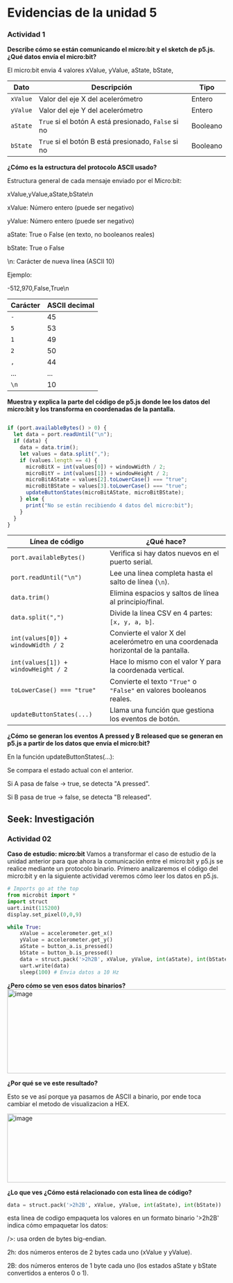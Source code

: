 
# Evidencias de la unidad 5
### Actividad 1
**Describe cómo se están comunicando el micro:bit y el sketch de p5.js. ¿Qué datos envía el micro:bit?**

El micro:bit envia 4 valores xValue, yValue, aState, bState, 

| Dato     | Descripción                                         | Tipo     |
| -------- | --------------------------------------------------- | -------- |
| `xValue` | Valor del eje X del acelerómetro                    | Entero   |
| `yValue` | Valor del eje Y del acelerómetro                    | Entero   |
| `aState` | `True` si el botón A está presionado, `False` si no | Booleano |
| `bState` | `True` si el botón B está presionado, `False` si no | Booleano |

**¿Cómo es la estructura del protocolo ASCII usado?**

Estructura general de cada mensaje enviado por el Micro:bit:

xValue,yValue,aState,bState\n

xValue: Número entero (puede ser negativo)

yValue: Número entero (puede ser negativo)

aState: True o False (en texto, no booleanos reales)

bState: True o False

\n: Carácter de nueva línea (ASCII 10)

Ejemplo:

-512,970,False,True\n

| Carácter | ASCII decimal |
| -------- | ------------- |
| `-`      | 45            |
| `5`      | 53            |
| `1`      | 49            |
| `2`      | 50            |
| `,`      | 44            |
| ...      | ...           |
| `\n`     | 10            |

**Muestra y explica la parte del código de p5.js donde lee los datos del micro:bit y los transforma en coordenadas de la pantalla.**

```.js

if (port.availableBytes() > 0) {
  let data = port.readUntil("\n");
  if (data) {
    data = data.trim();
    let values = data.split(",");
    if (values.length == 4) {
      microBitX = int(values[0]) + windowWidth / 2;
      microBitY = int(values[1]) + windowHeight / 2;
      microBitAState = values[2].toLowerCase() === "true";
      microBitBState = values[3].toLowerCase() === "true";
      updateButtonStates(microBitAState, microBitBState);
    } else {
      print("No se están recibiendo 4 datos del micro:bit");
    }
  }
}

```

| Línea de código                     | ¿Qué hace?                                                                         |
| ----------------------------------- | ---------------------------------------------------------------------------------- |
| `port.availableBytes()`             | Verifica si hay datos nuevos en el puerto serial.                                  |
| `port.readUntil("\n")`              | Lee una línea completa hasta el salto de línea (`\n`).                             |
| `data.trim()`                       | Elimina espacios y saltos de línea al principio/final.                             |
| `data.split(",")`                   | Divide la línea CSV en 4 partes: `[x, y, a, b]`.                                   |
| `int(values[0]) + windowWidth / 2`  | Convierte el valor X del acelerómetro en una coordenada horizontal de la pantalla. |
| `int(values[1]) + windowHeight / 2` | Hace lo mismo con el valor Y para la coordenada vertical.                          |
| `toLowerCase() === "true"`          | Convierte el texto `"True"` o `"False"` en valores booleanos reales.               |
| `updateButtonStates(...)`           | Llama una función que gestiona los eventos de botón.                               |

**¿Cómo se generan los eventos A pressed y B released que se generan en p5.js a partir de los datos que envía el micro:bit?**

En la función updateButtonStates(...):

Se compara el estado actual con el anterior.

Si A pasa de false → true, se detecta "A pressed".

Si B pasa de true → false, se detecta "B released".

## Seek: Investigación 

### Actividad 02

**Caso de estudio: micro:bit**
Vamos a transformar el caso de estudio de la unidad anterior para que ahora la comunicación entre el micro:bit y p5.js
se realice mediante un protocolo binario.
Primero analizaremos el código del micro:bit y en la siguiente actividad veremos cómo leer los datos en p5.js.


```.py
# Imports go at the top
from microbit import *
import struct
uart.init(115200)
display.set_pixel(0,0,9)

while True:
    xValue = accelerometer.get_x()
    yValue = accelerometer.get_y()
    aState = button_a.is_pressed()
    bState = button_b.is_pressed()
    data = struct.pack('>2h2B', xValue, yValue, int(aState), int(bState))
    uart.write(data)
    sleep(100) # Envia datos a 10 Hz

```
**¿Pero cómo se ven esos datos binarios?**
<img width="972" height="194" alt="image" src="https://github.com/user-attachments/assets/56a7e2fa-a4af-4de3-a529-8c0a730ad017" />

**¿Por qué se ve este resultado?**

Esto se ve así porque ya pasamos de ASCII a binario, por ende toca cambiar el metodo de visualizacion a HEX.

<img width="952" height="159" alt="image" src="https://github.com/user-attachments/assets/fd27c9b1-989a-4b4a-93c0-eeac9f00609f" />

**¿Lo que ves ¿Cómo está relacionado con esta línea de código?**

```.py
data = struct.pack('>2h2B', xValue, yValue, int(aState), int(bState))
```

esta linea de codigo empaqueta los valores en un formato binario
'>2h2B' indica cómo empaquetar los datos:

/>: usa orden de bytes big-endian.

2h: dos números enteros de 2 bytes cada uno (xValue y yValue).

2B: dos números enteros de 1 byte cada uno (los estados aState y bState convertidos a enteros 0 o 1).

